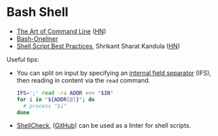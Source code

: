 # Bash Shell

- [The Art of Command Line](https://github.com/jlevy/the-art-of-command-line)
  ([HN](https://news.ycombinator.com/item?id=33726831))
- [Bash-Oneliner](https://onceupon.github.io/Bash-Oneliner/)
- [Shell Script Best
  Practices](https://sharats.me/posts/shell-script-best-practices/), Shrikant
  Sharat Kandula ([HN](https://news.ycombinator.com/item?id=33354286))

Useful tips:
- You can split on input by specifying an [internal field
  separator](http://en.wikipedia.org/wiki/Internal_field_separator) (IFS), then
  reading in content via the `read` command.
  ```bash
  IFS=';' read -ra ADDR <<< "$IN"
  for i in "${ADDR[@]}"; do
    # process "$i"
  done
  ```
- [ShellCheck](https://www.shellcheck.net/),
  ([GitHub](https://github.com/koalaman/shellcheck)) can be used as a linter for
  shell scripts.

